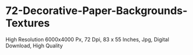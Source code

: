 # 72-Decorative-Paper-Backgrounds-Textures
High Resolution 6000x4000 Px, 72 Dpi, 83 x 55 Inches, Jpg, Digital Download, High Quality
